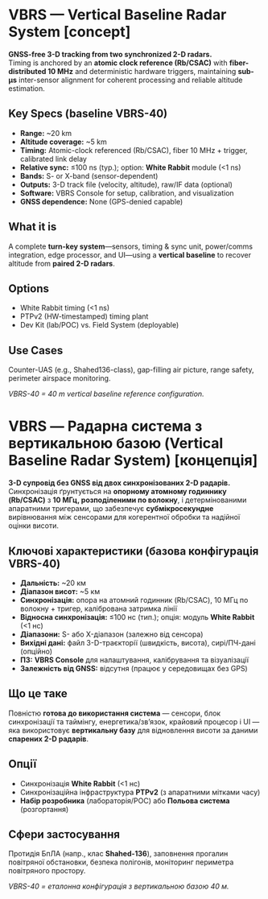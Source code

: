 # VBRS — Vertical Baseline Radar System [concept]

**GNSS-free 3-D tracking from two synchronized 2-D radars.**  
Timing is anchored by an **atomic clock reference (Rb/CSAC)** with **fiber-distributed 10 MHz** and deterministic hardware triggers, maintaining **sub-µs** inter-sensor alignment for coherent processing and reliable altitude estimation.

## Key Specs (baseline VBRS-40)
- **Range:** ~20 km  
- **Altitude coverage:** ~5 km  
- **Timing:** Atomic-clock referenced (Rb/CSAC), fiber 10 MHz + trigger, calibrated link delay  
- **Relative sync:** ≤100 ns (typ.); option: **White Rabbit** module (<1 ns)  
- **Bands:** S- or X-band (sensor-dependent)  
- **Outputs:** 3-D track file (velocity, altitude), raw/IF data (optional)  
- **Software:** VBRS Console for setup, calibration, and visualization  
- **GNSS dependence:** None (GPS-denied capable)

## What it is
A complete **turn-key system**—sensors, timing & sync unit, power/comms integration, edge processor, and UI—using a **vertical baseline** to recover altitude from **paired 2-D radars**.

## Options
- White Rabbit timing (<1 ns)  
- PTPv2 (HW-timestamped) timing plant  
- Dev Kit (lab/POC) vs. Field System (deployable)

## Use Cases
Counter-UAS (e.g., Shahed136-class), gap-filling air picture, range safety, perimeter airspace monitoring.

*VBRS-40 = 40 m vertical baseline reference configuration.*


# VBRS — Радарна система з вертикальною базою (Vertical Baseline Radar System) [концепція]

**3-D супровід без GNSS від двох синхронізованих 2-D радарів.**  
Синхронізація ґрунтується на **опорному атомному годиннику (Rb/CSAC)** з **10 МГц, розподіленими по волокну**, і детермінованими апаратними тригерами, що забезпечує **субмікросекундне** вирівнювання між сенсорами для когерентної обробки та надійної оцінки висоти.

## Ключові характеристики (базова конфігурація VBRS-40)
- **Дальність:** ~20 км  
- **Діапазон висот:** ~5 км  
- **Синхронізація:** опора на атомний годинник (Rb/CSAC), 10 МГц по волокну + тригер, калібрована затримка лінії  
- **Відносна синхронізація:** ≤100 нс (тип.); опція: модуль **White Rabbit** (<1 нс)  
- **Діапазони:** S- або X-діапазон (залежно від сенсора)  
- **Вихідні дані:** файл 3-D-траєкторії (швидкість, висота), сирі/ПЧ-дані (опційно)  
- **ПЗ:** **VBRS Console** для налаштування, калібрування та візуалізації  
- **Залежність від GNSS:** відсутня (працює у середовищах без GPS)

## Що це таке
Повністю **готова до використання система** — сенсори, блок синхронізації та таймінгу, енергетика/зв’язок, крайовий процесор і UI — яка використовує **вертикальну базу** для відновлення висоти за даними **спарених 2-D радарів**.

## Опції
- Синхронізація **White Rabbit** (<1 нс)  
- Синхронізаційна інфраструктура **PTPv2** (з апаратними мітками часу)  
- **Набір розробника** (лабораторія/POC) або **Польова система** (розгортання)

## Сфери застосування
Протидія БпЛА (напр., клас **Shahed-136**), заповнення прогалин повітряної обстановки, безпека полігонів, моніторинг периметра повітряного простору.

*VBRS-40 = еталонна конфігурація з вертикальною базою 40 м.*

